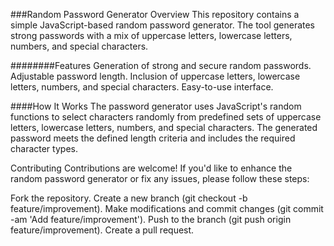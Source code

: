 ###Random Password Generator
Overview
This repository contains a simple JavaScript-based random password generator. The tool generates strong passwords with a mix of uppercase letters, 
lowercase letters, numbers, and special characters.

########Features
Generation of strong and secure random passwords.
Adjustable password length.
Inclusion of uppercase letters, lowercase letters, numbers, and special characters.
Easy-to-use interface.



####How It Works
The password generator uses JavaScript's random functions to select characters randomly from predefined sets of uppercase letters, lowercase letters, numbers, and special characters. The generated password meets 
the defined length criteria and includes the required character types.

Contributing
Contributions are welcome! If you'd like to enhance the random password generator or fix any issues, please follow these steps:

Fork the repository.
Create a new branch (git checkout -b feature/improvement).
Make modifications and commit changes (git commit -am 'Add feature/improvement').
Push to the branch (git push origin feature/improvement).
Create a pull request.


